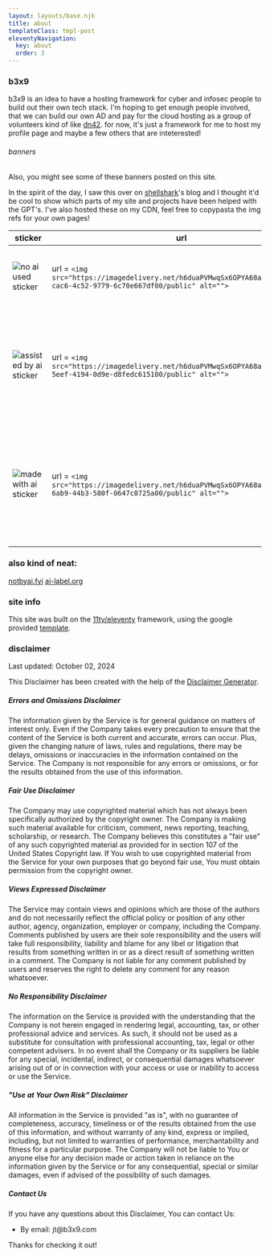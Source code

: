 ```yaml
---
layout: layouts/base.njk
title: about
templateClass: tmpl-post
eleventyNavigation:
  key: about
  order: 3
---
```


### b3x9
b3x9 is an idea to have a hosting framework for cyber and infosec people to build out their own tech stack. I'm hoping to get enough people involved, that we can build our own AD and pay for the cloud hosting as a group of volunteers kind of like [dn42](https://dn42.us/). for now, it's just a framework for me to host my profile page and maybe a few others that are inteterested! 


###### banners
Also, you might see some of these banners posted on this site.

In the spirit of the day, I saw this over on [shellshark](https://shellsharks.com/)'s blog and I thought it'd be cool to show which parts of my site and projects have been helped with the GPT's. I've also hosted these on my CDN, feel free to copypasta the img refs for your own pages!

| sticker | url |level of use |
|------|------|------|
|![no ai used sticker](https://imagedelivery.net/h6duaPVMwqSx6OPYA68aOw/45aa7ce1-cac6-4c52-9779-6c70e667df00/public) | url = ```<img src="https://imagedelivery.net/h6duaPVMwqSx6OPYA68aOw/45aa7ce1-cac6-4c52-9779-6c70e667df00/public" alt="">``` | posts that have this mean that I've not even asked a GPT for help |
|![assisted by ai sticker](https://imagedelivery.net/h6duaPVMwqSx6OPYA68aOw/41937417-5eef-4194-0d9e-d8fedc615100/public) | url = ```<img src="https://imagedelivery.net/h6duaPVMwqSx6OPYA68aOw/41937417-5eef-4194-0d9e-d8fedc615100/public" alt="">``` | items with this label mean that I've definitely used AI assistance, in development and planning phases |
|![made with ai sticker](https://imagedelivery.net/h6duaPVMwqSx6OPYA68aOw/5334d2f4-6ab9-44b3-580f-0647c0725a00/public) | url = ```<img src="https://imagedelivery.net/h6duaPVMwqSx6OPYA68aOw/5334d2f4-6ab9-44b3-580f-0647c0725a00/public" alt="">``` | items with this mean that I provided the project inception and deployment, all development steps were generated |


### also kind of neat: 
[notbyai.fyi](https://notbyai.fyi/#who-can-use-not-by-ai-badge)
[ai-label.org](https://ai-label.org/)

### site info
This site was built on the [11ty/eleventy](https://www.11ty.dev/) framework, using the google provided [template](https://github.com/google/eleventy-high-performance-blog).

### disclaimer

Last updated: October 02, 2024

 This Disclaimer has been created with the help of the <a href=“https://www.termsfeed.com/disclaimer-generator/“ target=“_blank”>Disclaimer Generator</a>.</p>

##### Errors and Omissions Disclaimer
The information given by the Service is for general guidance on matters of interest only. Even if the Company takes every precaution to ensure that the content of the Service is both current and accurate, errors can occur. Plus, given the changing nature of laws, rules and regulations, there may be delays, omissions or inaccuracies in the information contained on the Service.
The Company is not responsible for any errors or omissions, or for the results obtained from the use of this information.

##### Fair Use Disclaimer 
The Company may use copyrighted material which has not always been specifically authorized by the copyright owner. The Company is making such material available for criticism, comment, news reporting, teaching, scholarship, or research.
The Company believes this constitutes a &quot;fair use&quot; of any such copyrighted material as provided for in section 107 of the United States Copyright law.
If You wish to use copyrighted material from the Service for your own purposes that go beyond fair use, You must obtain permission from the copyright owner.

##### Views Expressed Disclaimer 
The Service may contain views and opinions which are those of the authors and do not necessarily reflect the official policy or position of any other author, agency, organization, employer or company, including the Company.
Comments published by users are their sole responsibility and the users will take full responsibility, liability and blame for any libel or litigation that results from something written in or as a direct result of something written in a comment. The Company is not liable for any comment published by users and reserves the right to delete any comment for any reason whatsoever.

##### No Responsibility Disclaimer
The information on the Service is provided with the understanding that the Company is not herein engaged in rendering legal, accounting, tax, or other professional advice and services. As such, it should not be used as a substitute for consultation with professional accounting, tax, legal or other competent advisers.
In no event shall the Company or its suppliers be liable for any special, incidental, indirect, or consequential damages whatsoever arising out of or in connection with your access or use or inability to access or use the Service.

##### &quot;Use at Your Own Risk&quot; Disclaimer
All information in the Service is provided &quot;as is&quot;, with no guarantee of completeness, accuracy, timeliness or of the results obtained from the use of this information, and without warranty of any kind, express or implied, including, but not limited to warranties of performance, merchantability and fitness for a particular purpose.
The Company will not be liable to You or anyone else for any decision made or action taken in reliance on the information given by the Service or for any consequential, special or similar damages, even if advised of the possibility of such damages.

##### Contact Us
<p>If you have any questions about this Disclaimer, You can contact Us:</p>
<ul>
<li>By email: jt@b3x9.com</li>
</ul>

Thanks for checking it out! 